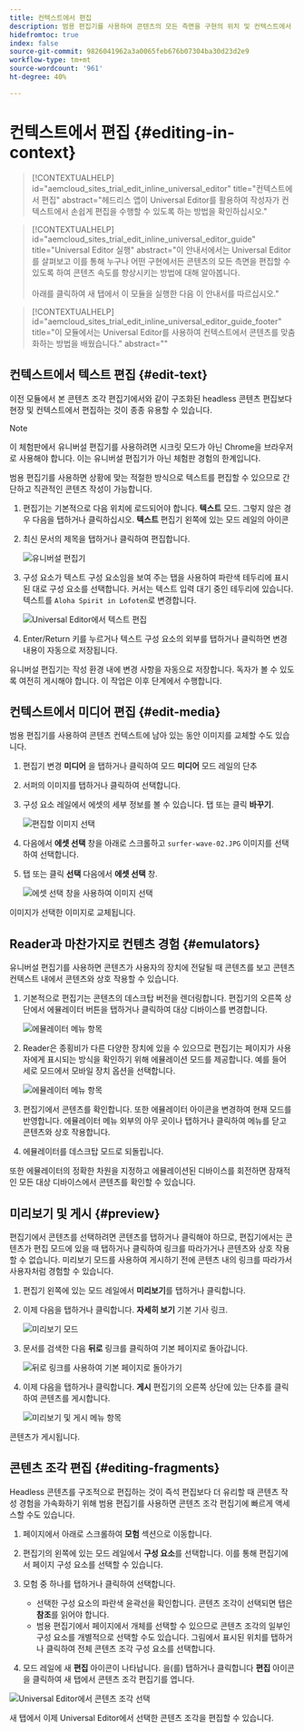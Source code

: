 ```yaml
---
title: 컨텍스트에서 편집
description: 범용 편집기를 사용하여 콘텐츠의 모든 측면을 구현의 위치 및 컨텍스트에서 편집할 수 있는 방법을 살펴봅니다.
hidefromtoc: true
index: false
source-git-commit: 9826041962a3a0065feb676b07304ba30d23d2e9
workflow-type: tm+mt
source-wordcount: '961'
ht-degree: 40%

---
```



# 컨텍스트에서 편집 {#editing-in-context}

>[!CONTEXTUALHELP]
>id="aemcloud_sites_trial_edit_inline_universal_editor"
>title="컨텍스트에서 편집"
>abstract="헤드리스 앱이 Universal Editor를 활용하여 작성자가 컨텍스트에서 손쉽게 편집을 수행할 수 있도록 하는 방법을 확인하십시오."

>[!CONTEXTUALHELP]
>id="aemcloud_sites_trial_edit_inline_universal_editor_guide"
>title="Universal Editor 실행"
>abstract="이 안내서에서는 Universal Editor를 살펴보고 이를 통해 누구나 어떤 구현에서든 콘텐츠의 모든 측면을 편집할 수 있도록 하여 콘텐츠 속도를 향상시키는 방법에 대해 알아봅니다.<br><br>아래를 클릭하여 새 탭에서 이 모듈을 실행한 다음 이 안내서를 따르십시오."

>[!CONTEXTUALHELP]
>id="aemcloud_sites_trial_edit_inline_universal_editor_guide_footer"
>title="이 모듈에서는 Universal Editor를 사용하여 컨텍스트에서 콘텐츠를 맞춤화하는 방법을 배웠습니다."
>abstract=""

## 컨텍스트에서 텍스트 편집 {#edit-text}

이전 모듈에서 본 콘텐츠 조각 편집기에서와 같이 구조화된 headless 콘텐츠 편집보다 현장 및 컨텍스트에서 편집하는 것이 종종 유용할 수 있습니다.

>[!NOTE]
>
>이 체험판에서 유니버설 편집기를 사용하려면 시크릿 모드가 아닌 Chrome을 브라우저로 사용해야 합니다. 이는 유니버설 편집기가 아닌 체험판 경험의 한계입니다.

범용 편집기를 사용하면 상황에 맞는 적절한 방식으로 텍스트를 편집할 수 있으므로 간단하고 직관적인 콘텐츠 작성이 가능합니다.

1. 편집기는 기본적으로 다음 위치에 로드되어야 합니다. **텍스트** 모드. 그렇지 않은 경우 다음을 탭하거나 클릭하십시오. **텍스트** 편집기 왼쪽에 있는 모드 레일의 아이콘

1. 최신 문서의 제목을 탭하거나 클릭하여 편집합니다.

   ![유니버설 편집기](assets/do-not-localize/ue-text-mode.png)

1. 구성 요소가 텍스트 구성 요소임을 보여 주는 탭을 사용하여 파란색 테두리에 표시된 대로 구성 요소를 선택합니다. 커서는 텍스트 입력 대기 중인 테두리에 있습니다. 텍스트를 `Aloha Spirit in Lofoten`로 변경합니다.

   ![Universal Editor에서 텍스트 편집](assets/do-not-localize/ue-edit-text-2.png)

1. Enter/Return 키를 누르거나 텍스트 구성 요소의 외부를 탭하거나 클릭하면 변경 내용이 자동으로 저장됩니다.

유니버설 편집기는 작성 환경 내에 변경 사항을 자동으로 저장합니다. 독자가 볼 수 있도록 여전히 게시해야 합니다. 이 작업은 이후 단계에서 수행합니다.

## 컨텍스트에서 미디어 편집 {#edit-media}

범용 편집기를 사용하여 콘텐츠 컨텍스트에 남아 있는 동안 이미지를 교체할 수도 있습니다.

1. 편집기 변경 **미디어** 을 탭하거나 클릭하여 모드 **미디어** 모드 레일의 단추

1. 서퍼의 이미지를 탭하거나 클릭하여 선택합니다.

1. 구성 요소 레일에서 에셋의 세부 정보를 볼 수 있습니다. 탭 또는 클릭 **바꾸기**.

   ![편집할 이미지 선택](assets/do-not-localize/ue-edit-media.png)

1. 다음에서 **에셋 선택** 창을 아래로 스크롤하고 `surfer-wave-02.JPG` 이미지를 선택하여 선택합니다.

1. 탭 또는 클릭 **선택** 다음에서 **에셋 선택** 창.

   ![에셋 선택 창을 사용하여 이미지 선택](assets/do-not-localize/ue-select-asset.png)

이미지가 선택한 이미지로 교체됩니다.

## Reader과 마찬가지로 컨텐츠 경험 {#emulators}

유니버설 편집기를 사용하면 콘텐츠가 사용자의 장치에 전달될 때 콘텐츠를 보고 콘텐츠 컨텍스트 내에서 콘텐츠와 상호 작용할 수 있습니다.

1. 기본적으로 편집기는 콘텐츠의 데스크탑 버전을 렌더링합니다. 편집기의 오른쪽 상단에서 에뮬레이터 버튼을 탭하거나 클릭하여 대상 디바이스를 변경합니다.

   ![에뮬레이터 메뉴 항목](assets/do-not-localize/ue-emulator-1.png)

1. Reader은 종횡비가 다른 다양한 장치에 있을 수 있으므로 편집기는 페이지가 사용자에게 표시되는 방식을 확인하기 위해 에뮬레이션 모드를 제공합니다. 예를 들어 세로 모드에서 모바일 장치 옵션을 선택합니다.

   ![에뮬레이터 메뉴 항목](assets/do-not-localize/ue-emulator-3.png)

1. 편집기에서 콘텐츠를 확인합니다. 또한 에뮬레이터 아이콘을 변경하여 현재 모드를 반영합니다. 에뮬레이터 메뉴 외부의 아무 곳이나 탭하거나 클릭하여 메뉴를 닫고 콘텐츠와 상호 작용합니다.

1. 에뮬레이터를 데스크탑 모드로 되돌립니다.

또한 에뮬레이터의 정확한 차원을 지정하고 에뮬레이션된 디바이스를 회전하면 잠재적인 모든 대상 디바이스에서 콘텐츠를 확인할 수 있습니다.

## 미리보기 및 게시 {#preview}

편집기에서 콘텐츠를 선택하려면 콘텐츠를 탭하거나 클릭해야 하므로, 편집기에서는 콘텐츠가 편집 모드에 있을 때 탭하거나 클릭하여 링크를 따라가거나 콘텐츠와 상호 작용할 수 없습니다. 미리보기 모드를 사용하여 게시하기 전에 콘텐츠 내의 링크를 따라가서 사용자처럼 경험할 수 있습니다.

1. 편집기 왼쪽에 있는 모드 레일에서 **미리보기**&#x200B;를 탭하거나 클릭합니다.

1. 이제 다음을 탭하거나 클릭합니다. **자세히 보기** 기본 기사 링크.

   ![미리보기 모드](assets/do-not-localize/ue-preview-publish-1.png)

1. 문서를 검색한 다음 **뒤로** 링크를 클릭하여 기본 페이지로 돌아갑니다.

   ![뒤로 링크를 사용하여 기본 페이지로 돌아가기](assets/do-not-localize/ue-preview-publish-3.png)

1. 이제 다음을 탭하거나 클릭합니다. **게시** 편집기의 오른쪽 상단에 있는 단추를 클릭하여 콘텐츠를 게시합니다.

   ![미리보기 및 게시 메뉴 항목](assets/do-not-localize/ue-preview-publish-4.png)

콘텐츠가 게시됩니다.

## 콘텐츠 조각 편집 {#editing-fragments}

Headless 콘텐츠를 구조적으로 편집하는 것이 즉석 편집보다 더 유리할 때 콘텐츠 작성 경험을 가속화하기 위해 범용 편집기를 사용하면 콘텐츠 조각 편집기에 빠르게 액세스할 수도 있습니다.

1. 페이지에서 아래로 스크롤하여 **모험** 섹션으로 이동합니다.

1. 편집기의 왼쪽에 있는 모드 레일에서 **구성 요소**&#x200B;를 선택합니다. 이를 통해 편집기에서 페이지 구성 요소를 선택할 수 있습니다.

1. 모험 중 하나를 탭하거나 클릭하여 선택합니다.

   * 선택한 구성 요소의 파란색 윤곽선을 확인합니다. 콘텐츠 조각이 선택되면 탭은 **참조**&#x200B;를 읽어야 합니다.
   * 범용 편집기에서 페이지에서 개체를 선택할 수 있으므로 콘텐츠 조각의 일부인 구성 요소를 개별적으로 선택할 수도 있습니다. 그림에서 표시된 위치를 탭하거나 클릭하여 전체 콘텐츠 조각 구성 요소를 선택합니다.

1. 모드 레일에 새 **편집** 아이콘이 나타납니다. 을(를) 탭하거나 클릭합니다 **편집** 아이콘을 클릭하여 새 탭에서 콘텐츠 조각 편집기를 엽니다.

![Universal Editor에서 콘텐츠 조각 선택](assets/do-not-localize/ue-content-fragments.png)

새 탭에서 이제 Universal Editor에서 선택한 콘텐츠 조각을 편집할 수 있습니다.
